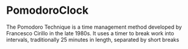 # PomodoroClock
The Pomodoro Technique is a time management method developed by Francesco Cirillo in the late 1980s. It uses a timer to break work into intervals, traditionally 25 minutes in length, separated by short breaks
